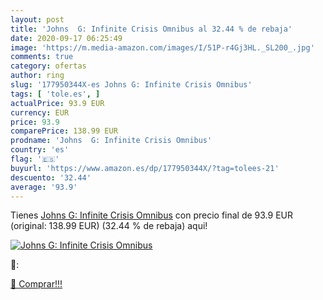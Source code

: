 ```yaml
---
layout: post
title: 'Johns  G: Infinite Crisis Omnibus al 32.44 % de rebaja'
date: 2020-09-17 06:25:49
image: 'https://m.media-amazon.com/images/I/51P-r4Gj3HL._SL200_.jpg'
comments: true
category: ofertas
author: ring
slug: '177950344X-es Johns G: Infinite Crisis Omnibus'
tags: [ 'tole.es', ]
actualPrice: 93.9 EUR
currency: EUR
price: 93.9
comparePrice: 138.99 EUR
prodname: 'Johns  G: Infinite Crisis Omnibus'
country: 'es'
flag: '🇪🇸'
buyurl: 'https://www.amazon.es/dp/177950344X/?tag=tolees-21'
descuento: '32.44'
average: '93.9'
---
```


Tienes [Johns  G: Infinite Crisis Omnibus](https://www.amazon.es/dp/177950344X/?tag=tolees-21) con precio final de  93.9 EUR (original: 138.99 EUR) (32.44 %  de rebaja) aqui!

[![Johns  G: Infinite Crisis Omnibus](https://m.media-amazon.com/images/I/51P-r4Gj3HL._SL200_.jpg)](https://www.amazon.es/dp/177950344X/?tag=tolees-21)

🔎:


[🛒 Comprar!!!](https://www.amazon.es/dp/177950344X/?tag=tolees-21)
